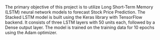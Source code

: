 The primary objective of this project is to utilize Long Short-Term Memory (LSTM) neural network models to forecast
Stock Price Prediction.
The Stacked LSTM model is built using the Keras library with TensorFlow backend. It consists of three LSTM layers
with 50 units each, followed by a Dense output layer. The model is trained on the training data for 10 epochs using the
Adam optimizer.
